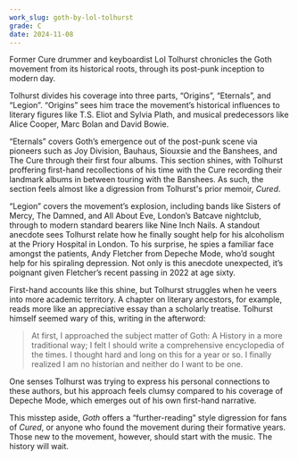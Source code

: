 ```yaml
---
work_slug: goth-by-lol-tolhurst
grade: C
date: 2024-11-08
---
```


Former Cure drummer and keyboardist Lol Tolhurst chronicles the Goth movement from its historical roots, through its post-punk inception to modern day.

Tolhurst divides his coverage into three parts, “Origins”, “Eternals”, and “Legion”. “Origins” sees him trace the movement’s historical influences to literary figures like T.S. Eliot and Sylvia Plath, and musical predecessors like Alice Cooper, Marc Bolan and David Bowie.

“Eternals” covers Goth’s emergence out of the post-punk scene via pioneers such as Joy Division, Bauhaus, Siouxsie and the Banshees, and The Cure through their first four albums. This section shines, with Tolhurst proffering first-hand recollections of his time with the Cure recording their landmark albums in between touring with the Banshees. As such, the section feels almost like a digression from Tolhurst's prior memoir, <span data-work-slug="cured-by-lol-tolhurst">_Cured_</span>.

“Legion” covers the movement’s explosion, including bands like Sisters of Mercy, The Damned, and All About Eve, London’s Batcave nightclub, through to modern standard bearers like Nine Inch Nails. A standout anecdote sees Tolhurst relate how he finally sought help for his alcoholism at the Priory Hospital in London. To his surprise, he spies a familiar face amongst the patients, Andy Fletcher from Depeche Mode, who’d sought help for his spiraling depression. Not only is this anecdote unexpected, it’s poignant given Fletcher’s recent passing in 2022 at age sixty.

First-hand accounts like this shine, but Tolhurst struggles when he veers into more academic territory. A chapter on literary ancestors, for example, reads more like an appreciative essay than a scholarly treatise. Tolhurst himself seemed wary of this, writing in the afterword:

> At first, I approached the subject matter of Goth: A History in a more traditional way; I felt I should write a comprehensive encyclopedia of the times. I thought hard and long on this for a year or so. I finally realized I am no historian and neither do I want to be one.

One senses Tolhurst was trying to express his personal connections to these authors, but his approach feels clumsy compared to his coverage of Depeche Mode, which emerges out of his own first-hand narrative.

This misstep aside, _Goth_ offers a “further-reading” style digression for fans of _Cured_, or anyone who found the movement during their formative years. Those new to the movement, however, should start with the music. The history will wait.
